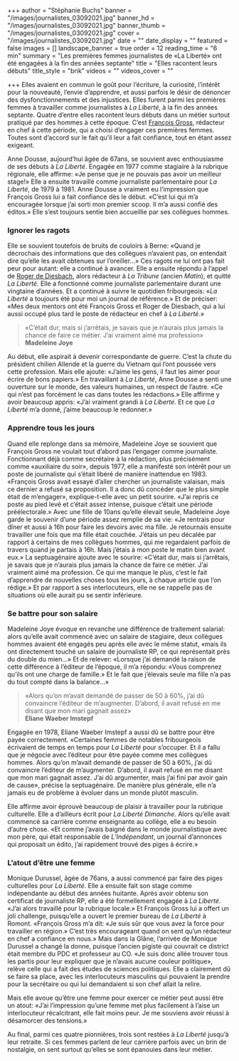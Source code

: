 +++
author = "Stéphanie Buchs"
banner = "/images/journalistes_03092021.jpg"
banner_hd = "/images/journalistes_03092021.jpg"
banner_thumb = "/images/journalistes_03092021.jpg"
cover = "/images/journalistes_03092021.jpg"
date = ""
date_display = ""
featured = false
images = []
landscape_banner = true
order = 12
reading_time = "6 min"
summary = "Les premières femmes journalistes de «La Liberté» ont été engagées à la fin des années septante"
title = "Elles racontent leurs débuts"
title_style = "brik"
videos = ""
videos_cover = ""

+++
Elles avaient en commun le goût pour l’écriture, la curiosité, l’intérêt pour la nouveauté, l’envie d’apprendre, et aussi parfois le désir de dénoncer des dysfonctionnements et des injustices. Elles furent parmi les premières femmes à travailler comme journalistes à _La Liberté_, à la fin des années septante. Quatre d’entre elles racontent leurs débuts dans un métier surtout pratiqué par des hommes à cette époque. C’est [François Gross](https://150ans.lalib.ch/article/la-griffe-des-redacteurs-en-chef-partie-2/), rédacteur en chef à cette période, qui a choisi d’engager ces premières femmes. Toutes sont d’accord sur le fait qu’il leur a fait confiance, tout en étant assez exigeant.

Anne Dousse, aujourd’hui âgée de 67ans, se souvient avec enthousiasme de ses débuts à _La Liberté_. Engagée en 1977 comme stagiaire à la rubrique régionale, elle affirme: «Je pense que je ne pouvais pas avoir un meilleur stage!» Elle a ensuite travaillé comme journaliste parlementaire pour _La Liberté_, de 1979 à 1981. Anne Dousse a vraiment eu l’impression que François Gross lui a fait confiance dès le début. «C’est lui qui m’a encouragée lorsque j’ai sorti mon premier scoop. Il m’a aussi confié des éditos.» Elle s’est toujours sentie bien accueillie par ses collègues hommes.

### Ignorer les ragots

Elle se souvient toutefois de bruits de couloirs à Berne: «Quand je décrochais des informations que des collègues n’avaient pas, on entendait dire qu’elle les avait obtenues sur l’oreiller…» Ces ragots ne lui ont pas fait peur pour autant: elle a continué à avancer. Elle a ensuite répondu à l’appel de [Roger de Diesbach](https://150ans.lalib.ch/article/la-griffe-des-redacteurs-en-chef-partie-3/), alors rédacteur à _La Tribune_ (ancien _Matin_), et quitté _La Liberté_. Elle a fonctionné comme journaliste parlementaire durant une vingtaine d’années. Et a continué à suivre le quotidien fribourgeois: «_La Liberté_ a toujours été pour moi un journal de référence.» Et de préciser: «Mes deux mentors ont été François Gross et Roger de Diesbach, qui a lui aussi occupé plus tard le poste de rédacteur en chef à _La Liberté_.»

> «C’était dur, mais si j’arrêtais, je savais que je n’aurais plus jamais la chance de faire ce métier. J’ai vraiment aimé ma profession»  
> **Madeleine Joye**

Au début, elle aspirait à devenir correspondante de guerre. C’est la chute du président chilien Allende et la guerre du Vietnam qui l’ont poussée vers cette profession. Mais elle ajoute: «J’aime les gens, il faut les aimer pour écrire de bons papiers.» En travaillant à _La Liberté_, Anne Dousse a senti une ouverture sur le monde, des valeurs humaines, un respect de l’autre. «Ce qui n’est pas forcément le cas dans toutes les rédactions.» Elle affirme y avoir beaucoup appris: «J’ai vraiment grandi à _La Liberté_. Et ce que _La Liberté_ m’a donné, j’aime beaucoup le redonner.»

### Apprendre tous les jours

Quand elle replonge dans sa mémoire, Madeleine Joye se souvient que François Gross ne voulait tout d’abord pas l’engager comme journaliste. Fonctionnant déjà comme secrétaire à la rédaction, plus précisément comme «auxiliaire du soir», depuis 1977, elle a manifesté son intérêt pour un poste de journaliste qui s’était libéré de manière inattendue en 1983. «François Gross avait essayé d’aller chercher un journaliste valaisan, mais ce dernier a refusé sa proposition. Il a donc dû concéder que le plus simple était de m’engager», explique-t-elle avec un petit sourire. «J’ai repris ce poste au pied levé et c’était assez intense, puisque c’était une période préélectorale.» Avec une fille de 10ans qu’elle élevait seule, Madeleine Joye garde le souvenir d’une période assez remplie de sa vie: «Je rentrais pour dîner et aussi à 16h pour faire les devoirs avec ma fille. Je retournais ensuite travailler une fois que ma fille était couchée. J’étais un peu décalée par rapport à certains de mes collègues hommes, qui me regardaient parfois de travers quand je partais à 16h. Mais j’étais à mon poste le matin bien avant eux.» La septuagénaire ajoute avec le sourire: «C’était dur, mais si j’arrêtais, je savais que je n’aurais plus jamais la chance de faire ce métier. J’ai vraiment aimé ma profession. Ce qui me manque le plus, c’est le fait d’apprendre de nouvelles choses tous les jours, à chaque article que l’on rédige.» Et par rapport à ses interlocuteurs, elle ne se rappelle pas de situations où elle aurait pu se sentir inférieure.

### Se battre pour son salaire

Madeleine Joye évoque en revanche une différence de traitement salarial: alors qu’elle avait commencé avec un salaire de stagiaire, deux collègues hommes avaient été engagés peu après elle avec le même statut, «mais ils ont directement touché un salaire de journaliste RP, ce qui représentait près du double du mien…» Et de relever: «Lorsque j’ai demandé la raison de cette différence à l’éditeur de l’époque, il m’a répondu: «Vous comprenez qu’ils ont une charge de famille.» Et le fait que j’élevais seule ma fille n’a pas du tout compté dans la balance…»

> «Alors qu’on m’avait demandé de passer de 50 à 60%, j’ai dû convaincre l’éditeur de m’augmenter. D’abord, il avait refusé en me disant que mon mari gagnait assez»  
> **Eliane Waeber Imstepf**

Engagée en 1978, Eliane Waeber Imstepf a aussi dû se battre pour être payée correctement. «Certaines femmes de notables fribourgeois écrivaient de temps en temps pour _La Liberté_ pour s’occuper. Et il a fallu que je négocie avec l’éditeur pour être payée comme mes collègues hommes. Alors qu’on m’avait demandé de passer de 50 à 60%, j’ai dû convaincre l’éditeur de m’augmenter. D’abord, il avait refusé en me disant que mon mari gagnait assez. J’ai dû argumenter, mais j’ai fini par avoir gain de cause», précise la septuagénaire. De manière plus générale, elle n’a jamais eu de problème à évoluer dans un monde plutôt masculin.

Elle affirme avoir éprouvé beaucoup de plaisir à travailler pour la rubrique culturelle. Elle a d’ailleurs écrit pour _La Liberté Dimanche_. Alors qu’elle avait commencé sa carrière comme enseignante au collège, elle a eu besoin d’autre chose. «Et comme j’avais baigné dans le monde journalistique avec mon père, qui était responsable de _L’Indépendant_, un journal d’annonces qui proposait un édito, j’ai rapidement trouvé des piges à écrire.»

### L’atout d’être une femme

Monique Durussel, âgée de 76ans, a aussi commencé par faire des piges culturelles pour _La Liberté_. Elle a ensuite fait son stage comme indépendante au début des années huitante. Après avoir obtenu son certificat de journaliste RP, elle a été formellement engagée à _La Liberté_. «J’ai alors travaillé pour la rubrique locale.» Et François Gross lui a offert un joli challenge, puisqu’elle a ouvert le premier bureau de _La Liberté_ à Romont. «François Gross m’a dit: «Je suis sûr que vous avez la force pour travailler en région.» C’est très encourageant quand on sent qu’un rédacteur en chef a confiance en nous.» Mais dans la Glâne, l’arrivée de Monique Durussel a changé la donne, puisque l’ancien pigiste qui couvrait ce district était membre du PDC et professeur au CO. «Je suis donc allée trouver tous les partis pour leur expliquer que je n’avais aucune couleur politique», relève celle qui a fait des études de sciences politiques. Elle a clairement dû se faire sa place, avec les interlocuteurs masculins qui pouvaient la prendre pour la secrétaire ou qui lui demandaient si son chef allait la relire.

Mais elle avoue qu’être une femme pour exercer ce métier peut aussi être un atout: «J’ai l’impression qu’une femme met plus facilement à l’aise un interlocuteur récalcitrant, elle fait moins peur. Je me souviens avoir réussi à désamorcer des tensions.»

Au final, parmi ces quatre pionnières, trois sont restées à _La Liberté_ jusqu’à leur retraite. Si ces femmes parlent de leur carrière parfois avec un brin de nostalgie, on sent surtout qu’elles se sont épanouies dans leur métier.